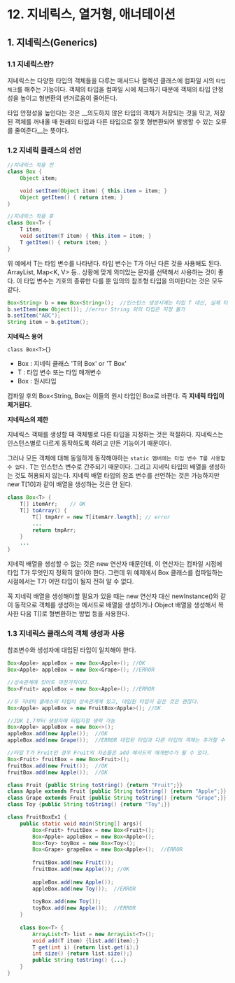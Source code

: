 # 12. 지네릭스, 열거형, 애너테이션
## 1. 지네릭스(Generics)
### 1.1 지네릭스란?
지네릭스는 다양한 타입의 객체들을 다루는 메서드나 컬렉션 클래스에 컴파일 시의 `타입 체크`를 해주는 기능이다. 객체의 타입을 컴파일 시에 체크하기 때문에 객체의 타입 안정성을 높이고 형변환의 번거로움이 줄어든다.

타입 안정성을 높인다는 것은 __의도하지 않은 타입의 객체가 저장되는 것을 막고, 저장된 객체를 꺼내올 때 원래의 타입과 다른 타입으로 잘못 형변환되어 발생할 수 있는 오류를 줄여준다__는 뜻이다.

### 1.2 지네릭 클래스의 선언
```java
//지네릭스 적용 전
class Box {
	Object item;

	void setItem(Object item) { this.item = item; }
	Object getItem() { return item; }
}

//지네릭스 적용 후
class Box<T> {
	T item;
	void setItem(T item) { this.item = item; }
	T getItem() { return item; }
}
```
위 예에서 T는 타입 변수를 나타낸다. 타입 변수는 T가 아닌 다른 것을 사용해도 된다. ArrayList<E>, Map<K, V> 등.. 상황에 맞게 의미있는 문자를 선택해서 사용하는 것이 좋다. 이 타입 변수는 기호의 종류만 다를 뿐 임의의 참조형 타입을 의미한다는 것은 모두 같다.

```java
Box<String> b = new Box<String>();	//인스턴스 생성시에는 타입 T 대신, 실제 타입을 지정
b.setItem(new Object()); //error String 외의 타입은 지정 불가
b.setItem("ABC");
String item = b.getItem();
```

__지네릭스 용어__

`class Box<T>{}`

* Box<T> : 지네릭 클래스 'T의 Box' or 'T Box'
* T : 타입 변수 또는 타입 매개변수
* Box : 원시타입

컴파일 후의 Box<String, Box<Integer>는 이들의 원시 타입인 Box로 바뀐다. 즉 __지네릭 타입이 제거된다.__

__지네릭스의 제한__

지네릭스 객체를 생성할 때 객체별로 다른 타입을 지정하는 것은 적절하다. 지네릭스는 인스턴스별로 다르게 동작하도록 하려고 만든 기능이기 때문이다.

그러나 모든 객체에 대해 동일하게 동작해야하는 `static 멤버에는 타입 변수 T를 사용할 수 없다.` T는 인스턴스 변수로 간주되기 때문이다. 그리고 지네릭 타입의 배열을 생성하는 것도 허용되지 않는다. 지네릭 배열 타입의 참조 변수를 선언하는 것은 가능하지만 new T[10]과 같이 배열을 생성하는 것은 안 된다.

```java
class Box<T> {
	T[] itemArr;	// OK
	T[] toArray() {
		T[] tmpArr = new T[itemArr.length];	// error
		...
		return tmpArr;
	}
	...
}
```
지네릭 배열을 생성할 수 없는 것은 new 연산자 때문인데, 이 연산자는 컴파일 시점에 타입 T가 무엇인지 정확히 알아야 한다. 그런데 위 예제에서 Box<T> 클래스를 컴파일하는 시점에서는 T가 어떤 타입이 될지 전혀 알 수 없다.

꼭 지네릭 배열을 생성해야할 필요가 있을 때는 new 연산자 대신 newInstance()와 같이 동적으로 객체를 생성하는 메서드로 배열을 생성하거나 Object 배열을 생성해서 복사한 다음 T[]로 형변환하는 방법 등을 사용한다.

### 1.3 지네릭스 클래스의 객체 생성과 사용
참조변수와 생성자에 대입된 타입이 일치해야 한다.

```java
Box<Apple> appleBox = new Box<Apple>(); //OK
Box<Apple> appleBox = new Box<Grape>(); //ERROR

//상속관계에 있어도 마찬가지이다.
Box<Fruit> appleBox = new Box<Apple>(); //ERROR

//두 지네릭 클래스의 타입이 상속관계에 있고, 대입된 타입이 같은 것은 괜찮다.
Box<Apple> appleBox = new FruitBox<Apple>(); //OK

//JDK 1.7부터 생성자에 타입지정 생략 가능
Box<Apple> appleBox = new Box<>();
appleBox.add(new Apple());  //OK
appleBox.add(new Grape());  //ERROR 대입된 타입과 다른 타입의 객체는 추가할 수 없다.

//타입 T가 Fruit인 경우 Fruit의 자손들은 add 메서드의 매개변수가 될 수 있다.
Box<Fruit> fruitBox = new Box<Fruit>();
fruitBox.add(new Fruit());  //OK
fruitBox.add(new Apple());  //OK
```

```java
class Fruit {public String toString() {return "Fruit";}}
class Apple extends Fruit {public String toString() {return "Apple";}}
class Grape extends Fruit {public String toString() {return "Grape";}}
class Toy {public String toString() {return "Toy";}}

class FruitBoxEx1 {
    public static void main(String[] args){
        Box<Fruit> fruitBox = new Box<Fruit>();
        Box<Apple> appleBox = new Box<Apple>();
        Box<Toy> toyBox = new Box<Toy>();
        Box<Grape> grapeBox = new Box<Apple>();  //ERROR
        
        fruitBox.add(new Fruit());
        fruitBox.add(new Apple()); //OK
        
        appleBox.add(new Apple());
        appleBox.add(new Toy());  //ERROR
        
        toyBox.add(new Toy());
        toyBox.add(new Apple());  //ERROR
    }
    
    class Box<T> {
        ArrayList<T> list = new ArrayList<T>();
        void add(T item) {list.add(item);}
        T get(int i) {return list.get(i);}
        int size() {return list.size();}
        public String toString() {...}
    }
}
```